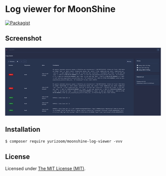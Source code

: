 Log viewer for MoonShine
============================

[![Packagist](https://img.shields.io/packagist/l/laravel-admin-ext/log-viewer.svg?maxAge=2592000)](https://packagist.org/packages/laravel-admin-ext/log-viewer)

## Screenshot

![wx20170809-165644](https://raw.githubusercontent.com/yurizoom/moonshine-log-viewer/main/blob/screenshot.jpg)

## Installation

```
$ composer require yurizoom/moonshine-log-viewer -vvv
```

License
------------
Licensed under [The MIT License (MIT)](LICENSE).
